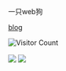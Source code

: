 一只web狗

[blog](https://s1rius.space/)

![Visitor Count](https://profile-counter.glitch.me/Christmas/count.svg)
<p>
<img align="center" src="https://github-readme-stats.vercel.app/api/?username=cns1rius&theme=dark&show_icons=true" />
<img align="center" src="https://github-readme-stats.vercel.app/api/top-langs/?username=cns1rius&theme=dark&show_icons=true&size_weight=0.5&count_weight=0.5&layout=donut&exclude_repo=cns1rius.github.io,cdn" />
</p>
